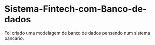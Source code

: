 # Sistema-Fintech-com-Banco-de-dados
Foi criado uma modelagem de banco de dados pensando num sistema bancario.
